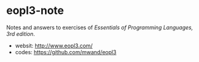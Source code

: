 # eopl3-note

Notes and answers to exercises of *Essentials of Programming Languages, 3rd edition*.

- websit: http://www.eopl3.com/
- codes: https://github.com/mwand/eopl3
